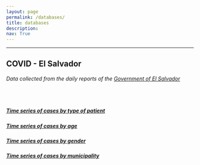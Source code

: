 ```yaml
---
layout: page
permalink: /databases/
title: databases
description: 
nav: True
---
```


***
## COVID - El Salvador
###### Data collected from the daily reports of the [Government of El Salvador](https://covid19.gob.sv/)

<br/>

##### <i class="fas fa-file-csv"></i> [Time series of cases by type of patient](https://elenocastro.github.io/databases/covid_el_salvador/covid_el_salvador_patients_timeserie.csv)
##### <i class="fas fa-file-csv"></i> [Time series of cases by age](https://elenocastro.github.io/databases/covid_el_salvador/covid_el_salvador_age_timeserie.csv)
##### <i class="fas fa-file-csv"></i> [Time series of cases by gender](https://elenocastro.github.io/databases/covid_el_salvador/covid_el_salvador_sex_timeserie.csv)
##### <i class="fas fa-file-csv"></i> [Time series of cases by municipality](https://elenocastro.github.io/databases/covid_el_salvador/covid_el_salvador_municipios_timeserie.csv)